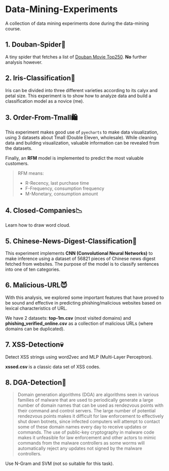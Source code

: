 # Data-Mining-Experiments

A collection of data mining experiments done during the data\-mining course\.

## 1\. Douban\-Spider👻

A tiny spider that fetches a list of [Douban Movie Top250](https://movie.douban.com/top250)\. **No** further analysis however\.

## 2\. Iris\-Classification🎉

Iris can be divided into three different varieties according to its calyx and petal size\. This experiment is to show how to analyze data and build a classification model as a novice (me)\.

## 3\. Order\-From\-Tmall🛍

This experiment makes good use of `pyecharts` to make data visualization, using 3 datasets about Tmall (Double Eleven, wholesale)\. While cleaning data and building visualization, valuable information can be revealed from the datasets\. 

Finally, an **RFM** model is implemented to predict the most valuable customers\.

> RFM means:
>
> - R-Recency, last purchase time 
> - F-Frequency, consumption frequency
> - M-Monetary, consumption amount

## 4\. Closed\-Companies📉

Learn how to draw word cloud\.

## 5\. Chinese\-News\-Digest\-Classification📣

This experiment implements **CNN (Convolutional Neural Networks)** to make inference using a dataset of 56821 pieces of Chinese news digest fetched from websites\. The purpose of the model is to classify sentences into one of ten categories\.

## 6\. Malicious-URL😈

With this analysis, we explored some important features that have proved to be sound and effective in predicting phishing/malicious websites based on lexical characteristics of URL.

We have 2 datasets: **top-1m.csv** (most visited domains) and **phishing_verified_online.csv** as a collection of malicious URLs (where domains can be duplicated)\.

## 7\. XSS\-Detection💀

Detect XSS strings using word2vec and MLP (Multi\-Layer Perceptron)\. 

**xssed.csv** is a classic data set of XSS codes\. 

## 8\. DGA\-Detection🎃

> Domain generation algorithms (DGA) are algorithms seen in various families of malware that are used to periodically generate a large number of domain names that can be used as rendezvous points with their command and control servers. The large number of potential rendezvous points makes it difficult for law enforcement to effectively shut down botnets, since infected computers will attempt to contact some of these domain names every day to receive updates or commands. The use of public-key cryptography in malware code makes it unfeasible for law enforcement and other actors to mimic commands from the malware controllers as some worms will automatically reject any updates not signed by the malware controllers.

Use N\-Gram and SVM (not so suitable for this task)\.
